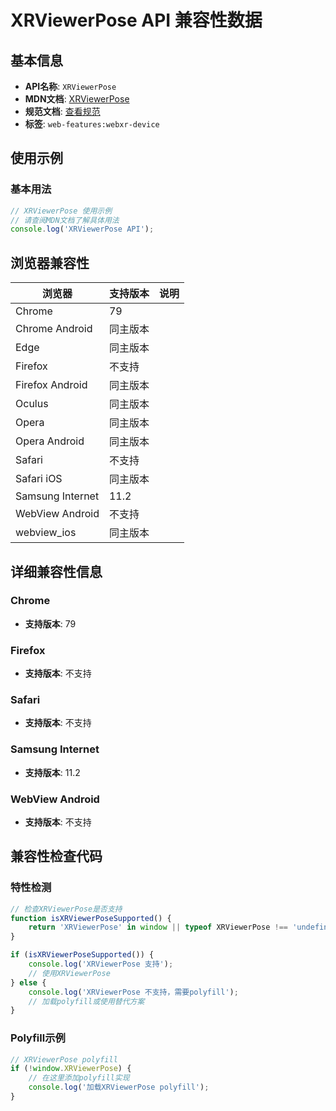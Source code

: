 # XRViewerPose API 兼容性数据

## 基本信息

- **API名称**: `XRViewerPose`
- **MDN文档**: [XRViewerPose](https://developer.mozilla.org/docs/Web/API/XRViewerPose)
- **规范文档**: [查看规范](https://immersive-web.github.io/webxr/#xrviewerpose-interface)
- **标签**: `web-features:webxr-device`

## 使用示例

### 基本用法

```javascript
// XRViewerPose 使用示例
// 请查阅MDN文档了解具体用法
console.log('XRViewerPose API');
```

## 浏览器兼容性

| 浏览器 | 支持版本 | 说明 |
|--------|----------|------|
| Chrome | 79 |  |
| Chrome Android | 同主版本 |  |
| Edge | 同主版本 |  |
| Firefox | 不支持 |  |
| Firefox Android | 同主版本 |  |
| Oculus | 同主版本 |  |
| Opera | 同主版本 |  |
| Opera Android | 同主版本 |  |
| Safari | 不支持 |  |
| Safari iOS | 同主版本 |  |
| Samsung Internet | 11.2 |  |
| WebView Android | 不支持 |  |
| webview_ios | 同主版本 |  |

## 详细兼容性信息

### Chrome

- **支持版本**: 79

### Firefox

- **支持版本**: 不支持

### Safari

- **支持版本**: 不支持

### Samsung Internet

- **支持版本**: 11.2

### WebView Android

- **支持版本**: 不支持

## 兼容性检查代码

### 特性检测

```javascript
// 检查XRViewerPose是否支持
function isXRViewerPoseSupported() {
    return 'XRViewerPose' in window || typeof XRViewerPose !== 'undefined';
}

if (isXRViewerPoseSupported()) {
    console.log('XRViewerPose 支持');
    // 使用XRViewerPose
} else {
    console.log('XRViewerPose 不支持，需要polyfill');
    // 加载polyfill或使用替代方案
}
```

### Polyfill示例

```javascript
// XRViewerPose polyfill
if (!window.XRViewerPose) {
    // 在这里添加polyfill实现
    console.log('加载XRViewerPose polyfill');
}
```

